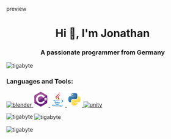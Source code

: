 preview
<h1 align="center">Hi 👋, I'm Jonathan</h1>
<h3 align="center">A passionate programmer from Germany</h3>

<p align="left"> <img src="https://komarev.com/ghpvc/?username=tigabyte&label=Profile%20views&color=0e75b6&style=flat" alt="tigabyte" /> </p>


<h3 align="left">Languages and Tools:</h3>
<p align="left"> <a href="https://www.blender.org/" target="_blank"> <img src="https://download.blender.org/branding/community/blender_community_badge_white.svg" alt="blender" width="40" height="40"/> </a> <a href="https://www.w3schools.com/cs/" target="_blank"> <img src="https://raw.githubusercontent.com/devicons/devicon/master/icons/csharp/csharp-original.svg" alt="csharp" width="40" height="40"/> </a> <a href="https://www.java.com" target="_blank"> <img src="https://raw.githubusercontent.com/devicons/devicon/master/icons/java/java-original.svg" alt="java" width="40" height="40"/> </a> <a href="https://www.python.org" target="_blank"> <img src="https://raw.githubusercontent.com/devicons/devicon/master/icons/python/python-original.svg" alt="python" width="40" height="40"/> </a> <a href="https://unity.com/" target="_blank"> <img src="https://www.vectorlogo.zone/logos/unity3d/unity3d-icon.svg" alt="unity" width="40" height="40"/> </a> </p>

<p><img align="left" src="https://github-readme-stats.vercel.app/api/top-langs?username=tigabyte&show_icons=true&locale=en&layout=compact" alt="tigabyte" /></p>

<p>&nbsp;<img align="center" src="https://github-readme-stats.vercel.app/api?username=tigabyte&show_icons=true&locale=en" alt="tigabyte" /></p>

<p><img align="center" src="https://github-readme-streak-stats.herokuapp.com/?user=tigabyte&" alt="tigabyte" /></p>
